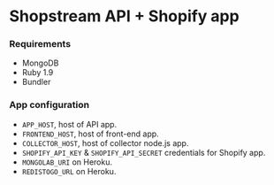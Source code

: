 # Shopstream API + Shopify app

### Requirements

* MongoDB
* Ruby 1.9
* Bundler

### App configuration

* `APP_HOST`, host of API app.
* `FRONTEND_HOST`, host of front-end app.
* `COLLECTOR_HOST`, host of collector node.js app.
* `SHOPIFY_API_KEY` & `SHOPIFY_API_SECRET` credentials for Shopify app.
* `MONGOLAB_URI` on Heroku.
* `REDISTOGO_URL` on Heroku.
